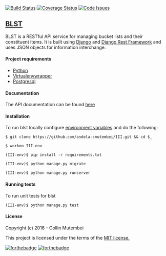[![Build Status](https://travis-ci.org/andela-cmutembei/III.svg)](https://travis-ci.org/andela-cmutembei/III)
[![Coverage Status](https://coveralls.io/repos/andela-cmutembei/III/badge.svg?branch=develop&service=github)](https://coveralls.io/github/andela-cmutembei/III?branch=develop)
[![Code Issues](https://www.quantifiedcode.com/api/v1/project/f3b027bfc00949219f46c6aa0cf5da3a/snapshot/origin:develop:HEAD/badge.svg)](https://www.quantifiedcode.com/app/project/f3b027bfc00949219f46c6aa0cf5da3a)

## [BLST](http://blst-api.herokuapp.com/)
BLST is a RESTful API service for managing bucket lists and their constituent items. It is built using [Django](https://www.djangoproject.com/) and [Django Rest Framework](http://www.django-rest-framework.org/) and uses JSON objects for information interchange.

#### Project requirements
- [Python](https://www.python.org/downloads/)
- [Virtualenvwrapper](https://virtualenvwrapper.readthedocs.org/en/latest/install.html)
- [Postgresql](http://www.postgresql.org/download/)

#### Documentation
The API documentation can be found [here](https://blst-api.herokuapp.com/docs)
#### Installation
To run blst locally configure [environment variables](https://github.com/andela-cmutembei/III/wiki) and do the following:
```shell
$ git clone https://github.com/andela-cmutembei/III.git && cd $_

$ workon III-env

(III-env)$ pip install -r requirements.txt

(III-env)$ python manage.py migrate

(III-env)$ python manage.py runserver
```

#### Running tests
To run unit tests for blst
```shell
(III-env)$ python manage.py test
```
#### License
Copyright (c) 2016 - Collin Mutembei

This project is licensed under the terms of the [MIT license.](https://github.com/andela-cmutembei/III/blob/develop/LICENSE)

[![forthebadge](http://forthebadge.com/images/badges/built-with-love.svg)](http://blst-api.herokuapp.com/)
[![forthebadge](http://forthebadge.com/images/badges/powered-by-oxygen.svg)](http://blst-api.herokuapp.com/)
